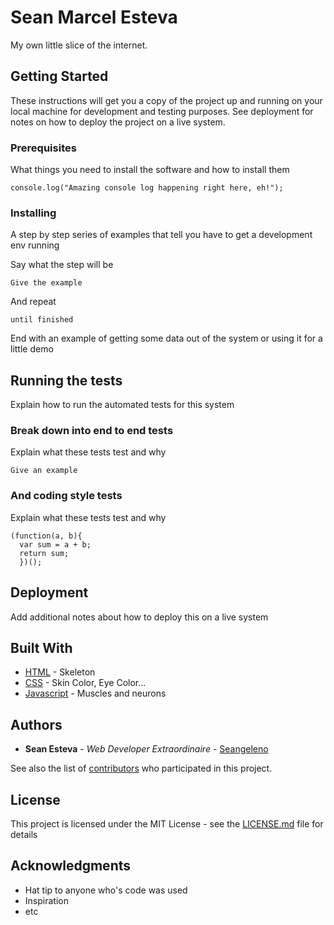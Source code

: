   # Sean Marcel Esteva

My own little slice of the internet.

## Getting Started

These instructions will get you a copy of the project up and running on your local machine for development and testing purposes. See deployment for notes on how to deploy the project on a live system.

### Prerequisites

What things you need to install the software and how to install them

```
console.log("Amazing console log happening right here, eh!");
```

### Installing

A step by step series of examples that tell you have to get a development env running

Say what the step will be

```
Give the example
```

And repeat

```
until finished
```

End with an example of getting some data out of the system or using it for a little demo

## Running the tests

Explain how to run the automated tests for this system

### Break down into end to end tests

Explain what these tests test and why

```
Give an example
```

### And coding style tests

Explain what these tests test and why

```
(function(a, b){
  var sum = a + b;
  return sum;
  })();
```

## Deployment

Add additional notes about how to deploy this on a live system

## Built With

* [HTML](http://www.w3schools.com/html/default.asp) - Skeleton
* [CSS](http://www.w3schools.com/css/default.asp) - Skin Color, Eye Color...
* [Javascript](http://www.w3schools.com/js/default.asp) - Muscles and neurons


## Authors

* **Sean Esteva** - *Web Developer Extraordinaire* - [Seangeleno](https://github.com/seangeleno)

See also the list of [contributors](https://github.com/lunettorandall/dictionary/contributors) who participated in this project.

## License

This project is licensed under the MIT License - see the [LICENSE.md](LICENSE.md) file for details

## Acknowledgments

* Hat tip to anyone who's code was used
* Inspiration
* etc
